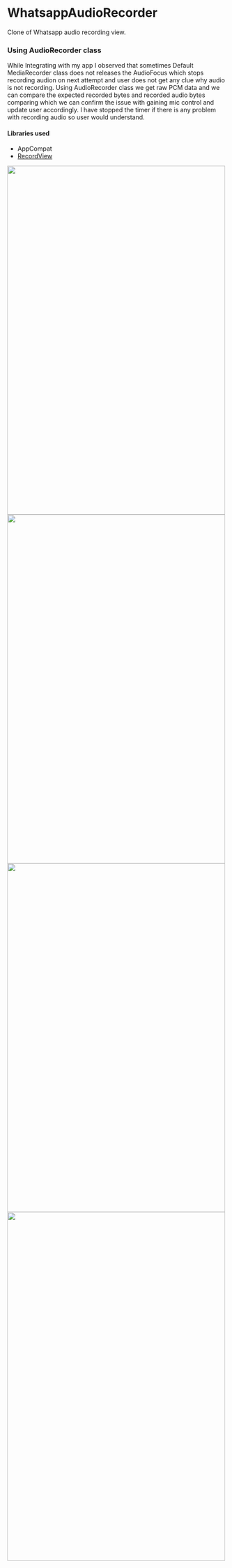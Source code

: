 # WhatsappAudioRecorder
Clone of Whatsapp audio recording view.



### Using AudioRecorder class
While Integrating with my app I observed that sometimes Default MediaRecorder class does not releases the AudioFocus which stops
recording audion on next attempt and user does not get any clue why audio is not recording. Using AudioRecorder class we get raw 
PCM data and we can compare the expected recorded bytes and recorded audio bytes comparing which we can confirm the issue with 
gaining mic control and update user accordingly. I have stopped the timer if there is any problem with recording audio so user 
would understand.



#### Libraries used
* AppCompat
* [RecordView][1]



<a href="url"><img src="https://github.com/nieldeokar/WhatsappAudioRecorder/blob/master/images/recorder_1.png" align="left" height="800" width="500" ></a>
<a href="url"><img src="https://github.com/nieldeokar/WhatsappAudioRecorder/blob/master/images/recorder_2.png" align="left" height="800" width="500" ></a>
<a href="url"><img src="https://github.com/nieldeokar/WhatsappAudioRecorder/blob/master/images/recorder_3.png" align="left" height="800" width="500" ></a>
<a href="url"><img src="https://github.com/nieldeokar/WhatsappAudioRecorder/blob/master/images/recorder_4.png" align="left" height="800" width="500" ></a>


[1]: https://github.com/3llomi/RecordView

